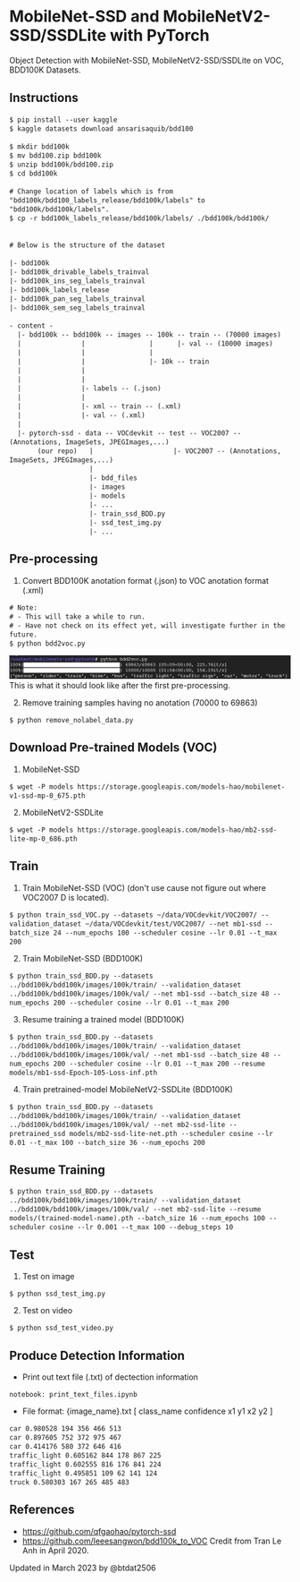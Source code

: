 # MobileNet-SSD and MobileNetV2-SSD/SSDLite with PyTorch

Object Detection with MobileNet-SSD, MobileNetV2-SSD/SSDLite on VOC, BDD100K Datasets.


## Instructions
```bashrc
$ pip install --user kaggle
$ kaggle datasets download ansarisaquib/bdd100

$ mkdir bdd100k
$ mv bdd100.zip bdd100k
$ unzip bdd100k/bdd100.zip
$ cd bdd100k

# Change location of labels which is from "bdd100k/bdd100_labels_release/bdd100k/labels" to "bdd100k/bdd100k/labels".
$ cp -r bdd100k_labels_release/bdd100k/labels/ ./bdd100k/bdd100k/


# Below is the structure of the dataset

|- bdd100k
|- bdd100k_drivable_labels_trainval
|- bdd100k_ins_seg_labels_trainval
|- bdd100k_labels_release
|- bdd100k_pan_seg_labels_trainval
|- bdd100k_sem_seg_labels_trainval

- content - 
  |- bdd100k -- bdd100k -- images -- 100k -- train -- (70000 images)
  |               |                |      |- val -- (10000 images)
  |               |                | 
  |               |                |- 10k -- train
  |               | 
  |               |
  |               |- labels -- (.json)
  |               |
  |               |- xml -- train -- (.xml)
  |               |- val -- (.xml)
  |
  |- pytorch-ssd - data -- VOCdevkit -- test -- VOC2007 -- (Annotations, ImageSets, JPEGImages,...)
       (our repo)   |                    |- VOC2007 -- (Annotations, ImageSets, JPEGImages,...)
                    |
                    |- bdd_files
                    |- images
                    |- models
                    |- ...
                    |- train_ssd_BDD.py
                    |- ssd_test_img.py
                    |- ...
```

## Pre-processing
1. Convert BDD100K anotation format (.json) to VOC anotation format (.xml)
```bashrc
# Note:
# - This will take a while to run.
# - Have not check on its effect yet, will investigate further in the future.
$ python bdd2voc.py
```

![](./First-Preprocessing.png)
This is what it should look like after the first pre-processing.

2. Remove training samples having no anotation (70000 to 69863)
```bashrc
$ python remove_nolabel_data.py
```


## Download Pre-trained Models (VOC)
1. MobileNet-SSD
```bashrc
$ wget -P models https://storage.googleapis.com/models-hao/mobilenet-v1-ssd-mp-0_675.pth
```
2. MobileNetV2-SSDLite
```bashrc
$ wget -P models https://storage.googleapis.com/models-hao/mb2-ssd-lite-mp-0_686.pth
```
## Train
1. Train MobileNet-SSD (VOC) (don't use cause not figure out where VOC2007 D is located).
```bashrc
$ python train_ssd_VOC.py --datasets ~/data/VOCdevkit/VOC2007/ --validation_dataset ~/data/VOCdevkit/test/VOC2007/ --net mb1-ssd --batch_size 24 --num_epochs 100 --scheduler cosine --lr 0.01 --t_max 200
```
2. Train MobileNet-SSD (BDD100K)
```bashrc
$ python train_ssd_BDD.py --datasets ../bdd100k/bdd100k/images/100k/train/ --validation_dataset ../bdd100k/bdd100k/images/100k/val/ --net mb1-ssd --batch_size 48 --num_epochs 200 --scheduler cosine --lr 0.01 --t_max 200
```
3. Resume training a trained model (BDD100K)
```bashrc
$ python train_ssd_BDD.py --datasets ../bdd100k/bdd100k/images/100k/train/ --validation_dataset ../bdd100k/bdd100k/images/100k/val/ --net mb1-ssd --batch_size 48 --num_epochs 200 --scheduler cosine --lr 0.01 --t_max 200 --resume models/mb1-ssd-Epoch-105-Loss-inf.pth 
```
4. Train pretrained-model MobileNetV2-SSDLite (BDD100K)
```bashrc
$ python train_ssd_BDD.py --datasets ../bdd100k/bdd100k/images/100k/train/ --validation_dataset ../bdd100k/bdd100k/images/100k/val/ --net mb2-ssd-lite --pretrained_ssd models/mb2-ssd-lite-net.pth --scheduler cosine --lr 0.01 --t_max 100 --batch_size 36 --num_epochs 200 
```

## Resume Training
```bashrc
$ python train_ssd_BDD.py --datasets ../bdd100k/bdd100k/images/100k/train/ --validation_dataset ../bdd100k/bdd100k/images/100k/val/ --net mb2-ssd-lite --resume models/(trained-model-name).pth --batch_size 16 --num_epochs 100 --scheduler cosine --lr 0.001 --t_max 100 --debug_steps 10
```

## Test
1. Test on image
```bashrc
$ python ssd_test_img.py
```
2. Test on video
```bashrc
$ python ssd_test_video.py
```
## Produce Detection Information
- Print out text file (.txt) of dectection information
```bashrc
notebook: print_text_files.ipynb
```
- File format: {image_name}.txt [ class_name confidence x1 y1 x2 y2 ]
```bashrc
car 0.980528 194 356 466 513
car 0.897605 752 372 975 467
car 0.414176 580 372 646 416
traffic_light 0.605162 844 178 867 225
traffic_light 0.602555 816 176 841 224
traffic_light 0.495851 109 62 141 124
truck 0.580303 167 265 485 483
```

## References
- https://github.com/qfgaohao/pytorch-ssd
- https://github.com/leeesangwon/bdd100k_to_VOC
Credit from Tran Le Anh in April 2020.

Updated in March 2023 by @btdat2506
